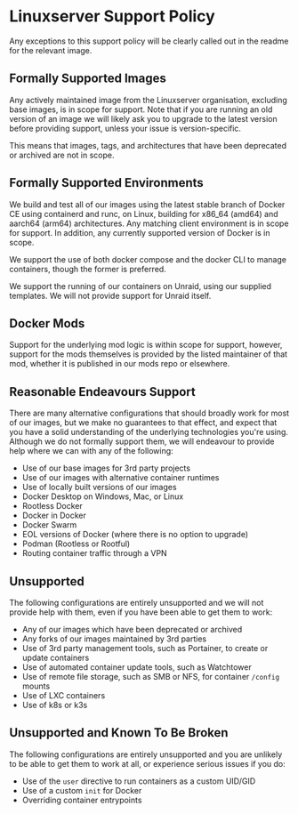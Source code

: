 # Linuxserver Support Policy

Any exceptions to this support policy will be clearly called out in the readme for the relevant image.

## Formally Supported Images

Any actively maintained image from the Linuxserver organisation, excluding base images, is in scope for support. Note that if you are running an old version of an image we will likely ask you to upgrade to the latest version before providing support, unless your issue is version-specific.

This means that images, tags, and architectures that have been deprecated or archived are not in scope.

## Formally Supported Environments

We build and test all of our images using the latest stable branch of Docker CE using containerd and runc, on Linux, building for x86_64 (amd64) and aarch64 (arm64) architectures. Any matching client environment is in scope for support. In addition, any currently supported version of Docker is in scope.

We support the use of both docker compose and the docker CLI to manage containers, though the former is preferred.

We support the running of our containers on Unraid, using our supplied templates. We will not provide support for Unraid itself.

## Docker Mods

Support for the underlying mod logic is within scope for support, however, support for the mods themselves is provided by the listed maintainer of that mod, whether it is published in our mods repo or elsewhere.

## Reasonable Endeavours Support

There are many alternative configurations that should broadly work for most of our images, but we make no guarantees to that effect, and expect that you have a solid understanding of the underlying technologies you're using. Although we do not formally support them, we will endeavour to provide help where we can with any of the following:

* Use of our base images for 3rd party projects
* Use of our images with alternative container runtimes
* Use of locally built versions of our images
* Docker Desktop on Windows, Mac, or Linux
* Rootless Docker
* Docker in Docker
* Docker Swarm
* EOL versions of Docker (where there is no option to upgrade)
* Podman (Rootless or Rootful)
* Routing container traffic through a VPN

## Unsupported

The following configurations are entirely unsupported and we will not provide help with them, even if you have been able to get them to work:

* Any of our images which have been deprecated or archived
* Any forks of our images maintained by 3rd parties
* Use of 3rd party management tools, such as Portainer, to create or update containers
* Use of automated container update tools, such as Watchtower
* Use of remote file storage, such as SMB or NFS, for container `/config` mounts
* Use of LXC containers
* Use of k8s or k3s

## Unsupported and Known To Be Broken

The following configurations are entirely unsupported and you are unlikely to be able to get them to work at all, or experience serious issues if you do:

* Use of the `user` directive to run containers as a custom UID/GID
* Use of a custom `init` for Docker
* Overriding container entrypoints
